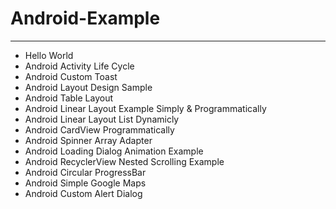 # Android-Example
--------------------
 * Hello World
 * Android Activity Life Cycle
 * Android Custom Toast
 * Android Layout Design Sample
 * Android Table Layout
 * Android Linear Layout Example Simply & Programmatically
 * Android Linear Layout List Dynamicly 
 * Android CardView Programmatically
 * Android Spinner Array Adapter
 * Android Loading Dialog Animation Example
 * Android RecyclerView Nested Scrolling Example
 * Android Circular ProgressBar
 * Android Simple Google Maps
 * Android Custom Alert Dialog

 
